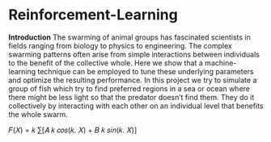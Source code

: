 # Reinforcement-Learning

**Introduction**
The swarming of animal groups has fascinated scientists in fields ranging from
biology to physics to engineering. The complex swarming patterns often arise from
simple interactions between individuals to the benefit of the collective whole. Here we
show that a machine-learning technique can be employed to tune these underlying
parameters and optimize the resulting performance.
In this project we try to simulate a group of fish which try to find preferred regions
in a sea or ocean where there might be less light so that the predator doesn’t find them.
They do it collectively by interacting with each other on an individual level that benefits
the whole swarm.

𝐹(𝑋) =
𝑘
∑[𝐴
𝑘
𝑐𝑜𝑠(𝑘. 𝑋) + 𝐵
𝑘
𝑠𝑖𝑛(𝑘. 𝑋)]
